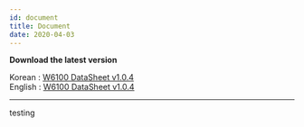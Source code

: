 ```yaml
---
id: document
title: Document
date: 2020-04-03
---
```



**Download the latest version**

Korean : <a href="/img/products/w6100/w6100_ds_v104k.pdf" target="_blank">W6100 DataSheet v1.0.4</a></br>
English : <a href="/img/products/w6100/w6100_ds_v104e.pdf" target="_blank">W6100 DataSheet v1.0.4</a>

-----


testing
